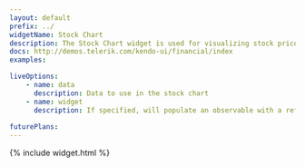 ```yaml
---
layout: default
prefix: ../
widgetName: Stock Chart
description: The Stock Chart widget is used for visualizing stock prices over time.
docs: http://demos.telerik.com/kendo-ui/financial/index
examples:

liveOptions:
    - name: data
      description: Data to use in the stock chart
    - name: widget
      description: If specified, will populate an observable with a reference to the actual widget
      
futurePlans:
---
```


{% include widget.html %}
